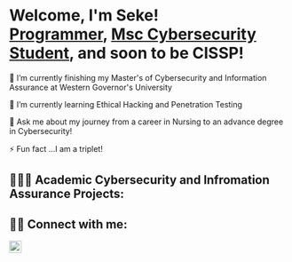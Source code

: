 <h1>Welcome, I'm Seke! <br/><a href="https://github.com/SekMoa">Programmer</a>, <a href= "https://www.linkedin.com/in/sekem/"> Msc Cybersecurity Student</a>, and soon to be CISSP!</h1>


<p> 🔭 I’m currently finishing my Master's of Cybersecurity and Information Assurance at Western Governor's University

🌱 I’m currently learning Ethical Hacking and Penetration Testing

💬 Ask me about my journey from a career in Nursing to an advance degree in Cybersecurity!

⚡ Fun fact ...I am a triplet!</p>



 <h2>👩🏾‍💻 Academic Cybersecurity and Infromation Assurance Projects:</h2>

  
  <h2> 🤳🏾 Connect with me:</h2>

[<img align="left" alt="SekMoa | LinkedIn" width="22px" src="https://cdn.jsdelivr.net/npm/simple-icons@v3/icons/linkedin.svg" />][linkedin]

[linkedin]: https://www.linkedin.com/in/sekem/
